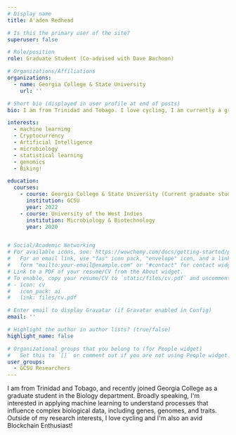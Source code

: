 ```yaml
---
# Display name
title: A'aden Redhead

# Is this the primary user of the site?
superuser: false

# Role/position
role: Graduate Student (Co-advised with Dave Bachoon)

# Organizations/Affiliations
organizations:
  - name: Georgia College & State University
    url: ''

# Short bio (displayed in user profile at end of posts)
bio: I am from Trinidad and Tobago. I love cycling, I am currently a graduate student at Georgia College, Blockchain Enthusiast. 

interests:
  - machine learning
  - Cryptocurrency
  - Artificial Intelligence
  - microbiology
  - statistical learning
  - genomics
  - Biking!

education:
  courses:
    - course: Georgia College & State University (Current graduate student)
      institution: GCSU
      year: 2022
    - course: University of the West Indies
      institution: Microbiology & Biotechnology
      year: 2020


# Social/Academic Networking
# For available icons, see: https://wowchemy.com/docs/getting-started/page-builder/#icons
#   For an email link, use "fas" icon pack, "envelope" icon, and a link in the
#   form "mailto:your-email@example.com" or "#contact" for contact widget.
# Link to a PDF of your resume/CV from the About widget.
# To enable, copy your resume/CV to `static/files/cv.pdf` and uncomment the lines below.
# - icon: cv
#   icon_pack: ai
#   link: files/cv.pdf

# Enter email to display Gravatar (if Gravatar enabled in Config)
email: ''

# Highlight the author in author lists? (true/false)
highlight_name: false

# Organizational groups that you belong to (for People widget)
#   Set this to `[]` or comment out if you are not using People widget.
user_groups:
  - GCSU Researchers
---
```


I am from Trinidad and Tobago, and recently joined Georgia College as a graduate student in the Biology department. Broadly speaking, I'm interested in applying machine learning to understand processes that influence complex biological data, including genes, genomes, and traits. Outside of my research interests, I love cycling and I'm also an avid Blockchain Enthusiast!

